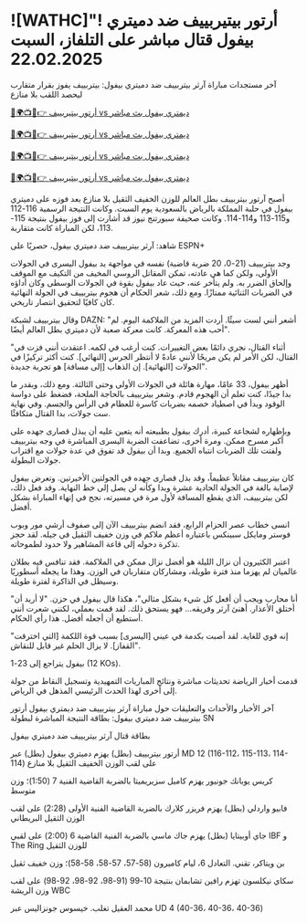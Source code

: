 # ![WATHC]"! أرتور بيتيربييف ضد دميتري بيفول قتال مباشر على التلفاز، السبت 22.02.2025 #

آخر مستجدات مباراة آرثر بيتربييف ضد دميتري بيفول: بيتربييف يفوز بقرار متقارب ليحصد اللقب بلا منازع

[🔴🌍📺📱👉 أرتور بيتيربييف vs ديمتري بيفول بث مباشر](https://t.co/ek0bR5EwtU)

[🔴🌍📺📱👉 أرتور بيتيربييف vs ديمتري بيفول بث مباشر](https://t.co/ek0bR5EwtU)

[🔴🌍📺📱👉 أرتور بيتيربييف vs ديمتري بيفول بث مباشر](https://t.co/ek0bR5EwtU)

[🔴🌍📺📱👉 أرتور بيتيربييف vs ديمتري بيفول بث مباشر](https://t.co/ek0bR5EwtU)

أصبح آرتور بيتربييف بطل العالم للوزن الخفيف الثقيل بلا منازع بعد فوزه على دميتري بيفول في حلبة المملكة بالرياض بالسعودية يوم السبت. وكانت النتيجة الرسمية 116-112 و115-113 و114-114. وكانت صحيفة سبورتنج نيوز قد أشارت إلى فوز بيفول بنتيجة 115-113، لكن المباراة كانت متقاربة.

شاهد: آرثر بيتربييف ضد دميتري بيفول، حصريًا على ESPN+

وجد بيتربييف (21-0، 20 ضربة قاضية) نفسه في مواجهة يد بيفول اليسرى في الجولات الأولى، ولكن كما هي عادته، تمكن المقاتل الروسي المخيف من التكيف مع الموقف وإلحاق الضرر به. ولم يتأخر عنه، حيث عاد بيفول بقوة في الجولات الوسطى وكان أداؤه في الضربات الثنائية ممتازًا. ومع ذلك، شعر الحكام أن هجوم بيتربييف في الجولة النهائية كان كافيًا لتحقيق انتصار تاريخي.

وقال بيتربييف لشبكة DAZN: "أشعر أنني لست سيئًا. أردت المزيد من الملاكمة اليوم. لم أحب هذه المعركة. كانت معركة صعبة لأن دميتري بطل العالم أيضًا".

"أثناء القتال، نجري دائمًا بعض التغييرات. كنت أرغب في لكمه. اعتقدت أنني فزت في القتال، لكن الأمر لم يكن مريحًا لأنني عادةً لا أنتظر الجرس [النهائي]. كنت أكثر تركيزًا في الجولات [النهائية]. إن الذهاب [إلى مسافة] هو تجربة جديدة".

أظهر بيفول، 33 عامًا، مهارة هائلة في الجولات الأولى وحتى الثالثة. ومع ذلك، وبقدر ما بدا جيدًا، كنت تعلم أن الهجوم قادم. وشعر بيتربييف بالحاجة الملحة، فضغط على دواسة الوقود وبدأ في اصطياد خصمه بضربات كاسرة للعظام في الرأس والجسم. وفي نهاية ست جولات، بدا القتال متكافئًا.

وبإظهاره لشجاعة كبيرة، أدرك بيفول بطبيعته أنه يتعين عليه أن يبذل قصارى جهده على أكبر مسرح ممكن. ومرة ​​أخرى، تضاعفت الضربة اليسرى المباشرة في وجه بيتربييف ولفتت تلك الضربات انتباه الجميع. وبدا أن بيفول قد تفوق في عدة جولات مع اقتراب جولات البطولة.

كان بيتربييف مقاتلاً عظيماً، وقد بذل قصارى جهده في الجولتين الأخيرتين. وتعرض بيفول لإصابة بالغة في الجولة الحادية عشرة وبدا وكأنه لن يصل إلى خط النهاية. وقد فعل ذلك، لكن بيتربييف، الذي يقطع المسافة لأول مرة في مسيرته، نجح في إنهاء المباراة بشكل أفضل.

انسى خطاب عصر الحزام الرابع، فقد انضم بيتربييف الآن إلى صفوف أرشي مور وبوب فوستر ومايكل سبينكس باعتباره أعظم ملاكم في وزن خفيف الثقيل في جيله. لقد حجز تذكرة دخوله إلى قاعة المشاهير ولا حدود لطموحاته.

اعتبر الكثيرون أن نزال الليلة هو أفضل نزال ممكن في الملاكمة. فقد تنافس فيه بطلان عالميان لم يهزما منذ فترة طويلة، ومشاركان متقاربان في الوزن. وهذا ما يجعله أسطوريًا وسيظل في الذاكرة لفترة طويلة.

"أنا محارب ويجب أن أفعل كل شيء بشكل مثالي"، هكذا قال بيفول في حزن. "لا أريد أن أختلق الأعذار. أهنئ آرثر وفريقه... فهو يستحق ذلك. لقد قمت بعملي، لكنني شعرت أنني أستطيع أن أجعله أفضل. هذا رأي الحكام.

"إنه قوي للغاية. لقد أصبت بكدمة في عيني [اليسرى] بسبب قوة اللكمة [التي اخترقت القفاز]. لا يزال الحلم غير قابل للنقاش".

بيفول يتراجع إلى 23-1 (12 KOs).

قدمت أخبار الرياضة تحديثات مباشرة ونتائج المباريات التمهيدية وتسجيل النقاط من جولة إلى أخرى لهذا الحدث الرئيسي المذهل في الرياض.

آخر الأخبار والأحداث والتعليقات حول مباراة آرثر بيتربييف ضد ديمتري بيفول أرتور بيتربييف ضد دميتري بيفول: بطاقة النتيجة المباشرة لبطولة SN

بطاقة قتال آرثر بيتربييف ضد دميتري بيفول

أرتور بيتربييف (بطل) يهزم دميتري بيفول (بطل) عبر MD 12 (116-112، 115-113، 114-114) على لقب الوزن الخفيف الثقيل بلا منازع

كريس يوبانك جونيور يهزم كاميل سزيريميتا بالضربة القاضية الفنية 7 (1:50)؛ وزن متوسط

فابيو واردلي (بطل) يهزم فريزر كلارك بالضربة القاضية الفنية الأولى (2:28) على لقب الوزن الثقيل البريطاني

جاي أوبيتايا (بطل) يهزم جاك ماسي بالضربة الفنية القاضية 6 (2:00) على لقبي IBF و The Ring للوزن الثقيل

بن ويتاكر، تقني. التعادل 6، ليام كاميرون (58-57، 57-58، 58-58)؛ وزن خفيف ثقيل

سكاي نيكلسون تهزم رافين تشابمان بنتيجة 10-99 (91-98، 92-98، 92-98) على لقب وزن الريشة WBC

محمد العقيل تغلب. خيسوس جونزاليس عبر UD 4 (40-36، 40-36، 40-36)
